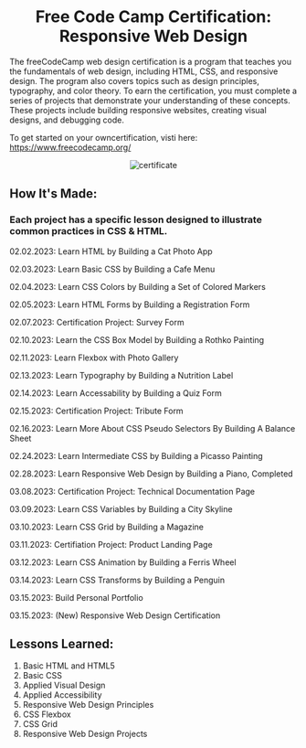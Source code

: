 <h1 align="center">Free Code Camp Certification: Responsive Web Design</h1>

<p>
The freeCodeCamp web design certification is a program that teaches you the fundamentals of 
web design, including HTML, CSS, and responsive design. The program also covers topics such 
as design principles, typography, and color theory. To earn the certification, you must 
complete a series of projects that demonstrate your understanding of these concepts. 
These projects include building responsive websites, creating visual designs, and debugging 
code. 
</p>

<span>
To get started on your owncertification, visti here: <a href="https://www.freecodecamp.org/">
https://www.freecodecamp.org/</a>
</span>

<p align="center">
<img src="https://i.ibb.co/1G19TKD/New-Responsive-Web-Design-Certification.png" alt="certificate">
</p>

<h2>
How It's Made:
</h2>

<h3>Each project has a specific lesson designed to illustrate common practices in CSS & HTML. </h3>

<p>02.02.2023: Learn HTML by Building a Cat Photo App</p>
<p>02.03.2023: Learn Basic CSS by Building a Cafe Menu</p>
<p>02.04.2023: Learn CSS Colors by Building a Set of Colored Markers</p>
<p>02.05.2023: Learn HTML Forms by Building a Registration Form</p>
<p>02.07.2023: Certification Project: Survey Form</p>

<p>02.10.2023: Learn the CSS Box Model by Building a Rothko Painting
<p>02.11.2023: Learn Flexbox with Photo Gallery</p>
<p>02.13.2023: Learn Typography by Building a Nutrition Label</p>
<p>02.14.2023: Learn Accessability by Building a Quiz Form</p>
<p>02.15.2023: Certification Project: Tribute Form</p>

<p>02.16.2023: Learn More About CSS Pseudo Selectors By Building A Balance Sheet
<p>02.24.2023: Learn Intermediate CSS by Building a Picasso Painting</p>
<p>02.28.2023: Learn Responsive Web Design by Building a Piano, Completed</p>
<p>03.08.2023: Certification Project: Technical Documentation Page</p>

<p>03.09.2023: Learn CSS Variables by Building a City Skyline</p>
<p>03.10.2023: Learn CSS Grid by Building a Magazine</p>
<p>03.11.2023: Certifiation Project: Product Landing Page</p>

<p>03.12.2023: Learn CSS Animation by Building a Ferris Wheel</p>
<p>03.14.2023: Learn CSS Transforms by Building a Penguin</p>
<p>03.15.2023: Build Personal Portfolio</p>
<p>03.15.2023: (New) Responsive Web Design Certification</p>


<h2>
Lessons Learned:
</h2>

<ol>
     <li>Basic HTML and HTML5</li>
     <li>Basic CSS</li>
     <li>Applied Visual Design</li>
     <li>Applied Accessibility</li>
     <li>Responsive Web Design Principles</li>
     <li>CSS Flexbox</li>
     <li>CSS Grid</li>
     <li>Responsive Web Design Projects</li>     
</ol>